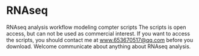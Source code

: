 # RNAseq
RNAseq analysis workflow modeling compter scripts
The scripts is open access, but can not be used as commercial interest.
If you want to access the scripts, you should contact me at www.653670517@qq.com before you download.
Welcome communicate about anything about RNAseq analysis.
